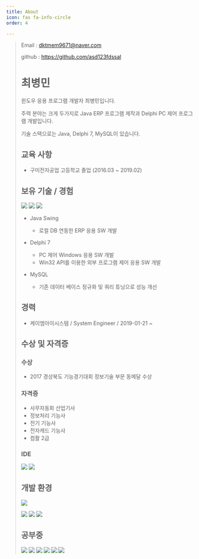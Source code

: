 ```yaml
---
title: About
icon: fas fa-info-circle
order: 4

---
```


> Email : dktmem9671@naver.com
>
> github : https://github.com/asd123fdssal
>
> # 최병민
>
> 윈도우 응용 프로그램 개발자 최병민입니다.
>
> 주력 분야는 크게 두가지로 Java ERP 프로그램 제작과 Delphi PC 제어 프로그램 개발입니다.
>
> 기술 스택으로는 Java, Delphi 7, MySQL이 있습니다.
>
> ## 교육 사항
>
> - 구미전자공업 고등학교 졸업 (2016.03 ~ 2019.02)
>
> ## 보유 기술 / 경험
>
> 
>
> <img src="https://img.shields.io/badge/Java-white?style=flat&logo=java&logoColor=007396"/> <img src="https://img.shields.io/badge/delphi-white?style=flat&logo=delphi&logoColor=EE1F35"/> <img src="https://img.shields.io/badge/MySQL-white?style=flat&logo=MySQL&logoColor=4479A1"/> 
>
> 
>
> - Java Swing 
>   * 로컬 DB 연동한 ERP 응용 SW 개발
>
> - Delphi 7
>   * PC 제어 Windows 응용 SW 개발
>   * Win32 API를 이용한 외부 프로그램 제어 응용 SW 개발
>
> - MySQL
>   * 기존 데이터 베이스 정규화 및 쿼리 튜닝으로 성능 개선
>
> ## 경력
>
> - 케이엠아이시스템 / System Engineer / 2019-01-21 ~
>
>
> ## 수상 및 자격증
>
> ### 수상
>
> - 2017 경상북도 기능경기대회 정보기술 부문 동메달 수상
>
>
> ### 자격증
>
> - 사무자동화 산업기사
> - 정보처리 기능사
> - 전기 기능사
> - 전자캐드 기능사
> - 컴활 2급
>
>
> ### IDE
>
> 
>
> <img src="https://img.shields.io/badge/Intellij IDEA-white?style=flat&logo=Intellij IDEA&logoColor=000000"/> <img src="https://img.shields.io/badge/Eclipse-white?style=flat&logo=Eclipse IDE&logoColor=2C2255"/> 
>
> 
>
>
> ## 개발 환경
>
> 
>
> <img src="https://img.shields.io/badge/Mac OS-white?style=flat&logo=Mac OS&logoColor=000000"/> 
>
> <img src="https://img.shields.io/badge/Windows-white?style=flat&logo=Windows&logoColor=0078D6"/> <img src="https://img.shields.io/badge/AMD-white?style=flat&logo=AMD&logoColor=ED1C24"/> <img src="https://img.shields.io/badge/Nvidia-white?style=flat&logo=Nvidia&logoColor=76B900"/> 
>
> 
>
>
> ## 공부중
>
> 
>
> <img src="https://img.shields.io/badge/Spring-white?style=flat&logo=Spring&logoColor=6DB33F"/> <img src="https://img.shields.io/badge/Spring Boot-white?style=flat&logo=Spring Boot&logoColor=6DB33F"/> <img src="https://img.shields.io/badge/Spring Security-white?style=flat&logo=Spring Security&logoColor=6DB33F"/> <img src="https://img.shields.io/badge/thyemeleaf-white?style=flat&logo=thymeleaf&logoColor=005F0F"/> <img src="https://img.shields.io/badge/HTML5-white?style=flat&logo=HTML5&logoColor=E34F26"/> <img src="https://img.shields.io/badge/Oracle DB-white?style=flat&logo=Oracle&logoColor=F80000"/> 
>
> 
